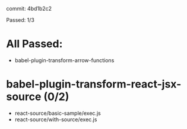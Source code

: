 commit: 4bd1b2c2

Passed: 1/3

# All Passed:
* babel-plugin-transform-arrow-functions


# babel-plugin-transform-react-jsx-source (0/2)
* react-source/basic-sample/exec.js
* react-source/with-source/exec.js

